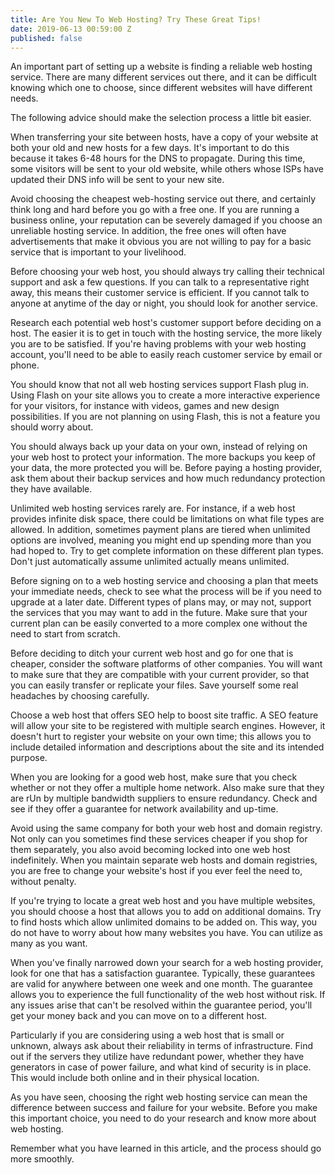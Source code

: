 ```yaml
---
title: Are You New To Web Hosting? Try These Great Tips!
date: 2019-06-13 00:59:00 Z
published: false
---
```



An important part of setting up a website is finding a reliable web hosting service. There are many different services out there, and it can be difficult knowing which one to choose, since different websites will have different needs. 



The following advice should make the selection process a little bit easier.

When transferring your site between hosts, have a copy of your website at both your old and new hosts for a few days. It's important to do this because it takes 6-48 hours for the DNS to propagate. During this time, some visitors will be sent to your old website, while others whose ISPs have updated their DNS info will be sent to your new site.

Avoid choosing the cheapest web-hosting service out there, and certainly think long and hard before you go with a free one. If you are running a business online, your reputation can be severely damaged if you choose an unreliable hosting service. In addition, the free ones will often have advertisements that make it obvious you are not willing to pay for a basic service that is important to your livelihood.

Before choosing your web host, you should always try calling their technical support and ask a few questions. If you can talk to a representative right away, this means their customer service is efficient. If you cannot talk to anyone at anytime of the day or night, you should look for another service.

Research each potential web host's customer support before deciding on a host. The easier it is to get in touch with the hosting service, the more likely you are to be satisfied. If you're having problems with your web hosting account, you'll need to be able to easily reach customer service by email or phone.

You should know that not all web hosting services support Flash plug in. Using Flash on your site allows you to create a more interactive experience for your visitors, for instance with videos, games and new design possibilities. If you are not planning on using Flash, this is not a feature you should worry about.

You should always back up your data on your own, instead of relying on your web host to protect your information. The more backups you keep of your data, the more protected you will be. Before paying a hosting provider, ask them about their backup services and how much redundancy protection they have available.

Unlimited web hosting services rarely are. For instance, if a web host provides infinite disk space, there could be limitations on what file types are allowed. In addition, sometimes payment plans are tiered when unlimited options are involved, meaning you might end up spending more than you had hoped to. Try to get complete information on these different plan types. Don't just automatically assume unlimited actually means unlimited.

Before signing on to a web hosting service and choosing a plan that meets your immediate needs, check to see what the process will be if you need to upgrade at a later date. Different types of plans may, or may not, support the services that you may want to add in the future. Make sure that your current plan can be easily converted to a more complex one without the need to start from scratch.

Before deciding to ditch your current web host and go for one that is cheaper, consider the software platforms of other companies. You will want to make sure that they are compatible with your current provider, so that you can easily transfer or replicate your files. Save yourself some real headaches by choosing carefully.

Choose a web host that offers SEO help to boost site traffic. A SEO feature will allow your site to be registered with multiple search engines. However, it doesn't hurt to register your website on your own time; this allows you to include detailed information and descriptions about the site and its intended purpose.

When you are looking for a good web host, make sure that you check whether or not they offer a multiple home network. Also make sure that they are rUn by multiple bandwidth suppliers to ensure redundancy. Check and see if they offer a guarantee for network availability and up-time.

Avoid using the same company for both your web host and domain registry. Not only can you sometimes find these services cheaper if you shop for them separately, you also avoid becoming locked into one web host indefinitely. When you maintain separate web hosts and domain registries, you are free to change your website's host if you ever feel the need to, without penalty.

If you're trying to locate a great web host and you have multiple websites, you should choose a host that allows you to add on additional domains. Try to find hosts which allow unlimited domains to be added on. This way, you do not have to worry about how many websites you have. You can utilize as many as you want.

When you've finally narrowed down your search for a web hosting provider, look for one that has a satisfaction guarantee. Typically, these guarantees are valid for anywhere between one week and one month. The guarantee allows you to experience the full functionality of the web host without risk. If any issues arise that can't be resolved within the guarantee period, you'll get your money back and you can move on to a different host.

Particularly if you are considering using a web host that is small or unknown, always ask about their reliability in terms of infrastructure. Find out if the servers they utilize have redundant power, whether they have generators in case of power failure, and what kind of security is in place. This would include both online and in their physical location.

As you have seen, choosing the right web hosting service can mean the difference between success and failure for your website. Before you make this important choice, you need to do your research and know more about web hosting. 



Remember what you have learned in this article, and the process should go more smoothly.